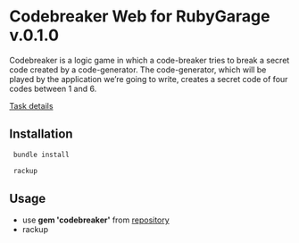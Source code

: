 # Codebreaker Web for RubyGarage v.0.1.0

Codebreaker is a logic game in which a code-breaker tries to break a secret code created by a code-generator.
The code-generator, which will be played by the application we’re going to write, creates a secret code of four codes between 1 and 6.

[Task details](https://docs.google.com/document/d/1Q2u3CAmRs1Gg7zO2rT5IlTP_LdBicfBa7OzC6ZjYwZI/edit#heading=h.m8xswz2br8cd)

## Installation

```ruby
 bundle install
```

```ruby
 rackup
```

## Usage

* use **gem 'codebreaker'** from [repository](https://github.com/Turzhanskyi/codebreaker-rg)
* rackup